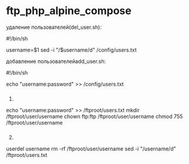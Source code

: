 # ftp_php_alpine_compose


удаление пользователей(del_user.sh):

#!/bin/sh

username=$1
sed -i "/$username/d" /config/users.txt

добавление пользователейadd_user.sh:

#!/bin/sh

echo "username:password" >> /config/users.txt


###
1. 

echo "username:password" >> /ftproot/users.txt
mkdir /ftproot/user/username
chown ftp:ftp /ftproot/user/username
chmod 755 /ftproot/user/username

###
2.

userdel username
rm -rf /ftproot/user/username
sed -i "/username/d" /ftproot/users.txt
